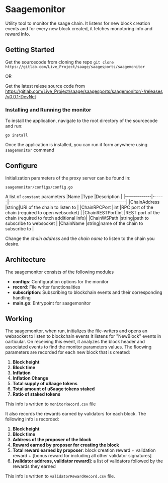 # Saagemonitor
Utility tool to monitor the saage chain. It listens for new block creation events and for every new block created, it fetches monotoring info and reward info.

## Getting Started
Get the sourcecode from cloning the repo
`git clone https://gitlab.com/Live_Project/saage/saagesports/saagemonitor`

OR

Get the latest relese source code from https://gitlab.com/Live_Project/saage/saagesports/saagemonitor/-/releases/v0.0.1-DevNet

### Installing and Running the monitor
To install the application, navigate to the root directory of the sourcecode and run: 
```
go install
```

Once the application is installed, you can run it form anywhere using `saagemonitor` command

## Configure
Initialization parameters of the proxy server can be found in:
```
saagemonitor/configs/config.go
```

A list of `constant` parameters
|Name         |Type  |Description                                               |
|-------------|------|----------------------------------------------------------|
|ChainAddress |string|URI of the chain to listen to                             |
|ChainRPCPort |int   |RPC port of the chain (required to open websocket)        |
|ChainRESTPort|int   |REST port of the chain (required to fetch additional info)|
|ChainWSPath  |string|path to subscribe to websocket                            |
|ChainName    |string|name of the chain to subscribe to                         |

Change the *chain address* and the *chain name* to listen to the chain you desire.

## Architecture
The saagemonitor consists of the following modules
* **configs**: Configuration options for the monitor
* **record**: File writer functionalities
* **subscription**: Subscribing to blockchain events and their corresponding handling
* **main.go**: Entrypoint for saagemonitor

## Working
The saagemonitor, when run, initializes the file-writers and opens an websocket to listen to blockchain events
It listens for "NewBlock" events in oarticular. On receiving this event, it analyzes the block header and associated events to find the monitor parameters values. The floowing parameters are recorded for each new block that is created:
1. **Block height**
2. **Block time**
3. **Inflation**
4. **Inflation Change**
5. **Total supply of uSaage tokens**
6. **Total amount of uSaage tokens staked**
7. **Ratio of staked tokens**

This info is written to `monitorRecord.csv` file

It also records the rewards earned by validators for each block. The following info is recorded:
1. **Block height**
2. **Block time**
3. **Address of the proposer of the block**
4. **Reward earned by proposer for creating the block**
5. **Total reward earned by proposer**: block creation reward + validation reward + [bonus reward for including all other validator signatures]
6. **[validator address, validator reward]**: a list of validators followed by the rewards they earned

This info is written to `validatorRewardRecord.csv` file.
